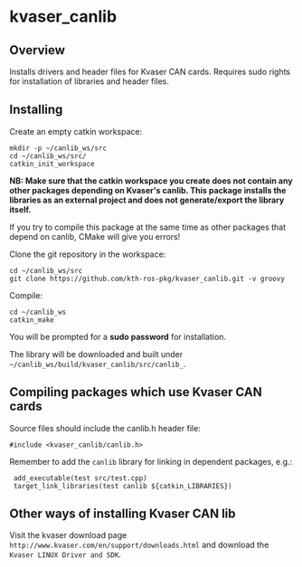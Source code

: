 kvaser_canlib
=============

Overview
---------------------------------------------

Installs drivers and header files for Kvaser CAN cards. Requires sudo rights for installation of libraries and header files.


Installing
---------------------------------------------

Create an empty catkin workspace:

    mkdir -p ~/canlib_ws/src
    cd ~/canlib_ws/src/
    catkin_init_workspace

**NB: Make sure that the catkin workspace you create does not contain any other packages depending on Kvaser's canlib. This package installs the libraries as an external project and does not generate/export the library itself.**

If you try to compile this package at the same time as other packages that depend on canlib, CMake will give you errors!

Clone the git repository in the workspace:
    
    cd ~/canlib_ws/src
    git clone https://github.com/kth-ros-pkg/kvaser_canlib.git -v groovy

Compile:
 
    cd ~/canlib_ws
    catkin_make    

You will be prompted for a **sudo password** for installation.

The library will be downloaded and built under `~/canlib_ws/build/kvaser_canlib/src/canlib_`. 


Compiling packages which use Kvaser CAN cards
---------------------------------------------

Source files should include the canlib.h header file:
 
    #include <kvaser_canlib/canlib.h>


Remember to add the `canlib` library for linking in dependent packages, e.g.:

     add_executable(test src/test.cpp)
     target_link_libraries(test canlib ${catkin_LIBRARIES})


Other ways of installing Kvaser CAN lib
---------------------------------------------

Visit the kvaser download page `http://www.kvaser.com/en/support/downloads.html` and download the `Kvaser LINUX Driver and SDK`.
